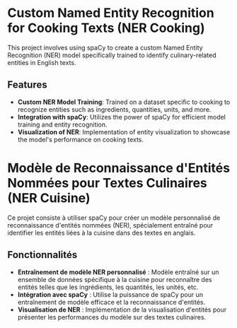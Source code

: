 # Custom Named Entity Recognition for Cooking Texts (NER Cooking)

This project involves using spaCy to create a custom Named Entity Recognition (NER) model specifically trained to identify culinary-related entities in English texts.

## Features

- **Custom NER Model Training**: Trained on a dataset specific to cooking to recognize entities such as ingredients, quantities, units, and more.
- **Integration with spaCy**: Utilizes the power of spaCy for efficient model training and entity recognition.
- **Visualization of NER**: Implementation of entity visualization to showcase the model's performance on cooking texts.


# Modèle de Reconnaissance d'Entités Nommées pour Textes Culinaires (NER Cuisine)

Ce projet consiste à utiliser spaCy pour créer un modèle personnalisé de reconnaissance d'entités nommées (NER), spécialement entraîné pour identifier les entités liées à la cuisine dans des textes en anglais.

## Fonctionnalités

- **Entraînement de modèle NER personnalisé** : Modèle entraîné sur un ensemble de données spécifique à la cuisine pour reconnaître des entités telles que les ingrédients, les quantités, les unités, etc.
- **Intégration avec spaCy** : Utilise la puissance de spaCy pour un entraînement de modèle efficace et la reconnaissance d'entités.
- **Visualisation de NER** : Implémentation de la visualisation d'entités pour présenter les performances du modèle sur des textes culinaires.
